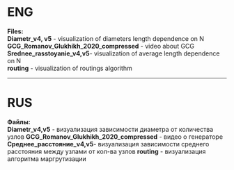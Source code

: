 # ENG
**Files:**     
**Diametr_v4, v5** - visualization of  diameters length dependence on N       
**GCG_Romanov_Glukhikh_2020_compressed** - video about GCG        
**Srednee_rasstoyanie_v4,v5**- visualization of average length dependence on N    
**routing** - visualization of routings algorithm
***
# RUS
**Файлы:**   
**Diametr_v4,v5** - визуализация зависимости диаметра от количества узлов
**GCG_Romanov_Glukhikh_2020_compressed** - видео о генераторе
**Среднее_расстояние_v4,v5**- визуализация зависимости среднего расстояния между узлами от кол-ва узлов
**routing** - визуализация алгоритма маргрутизации 
